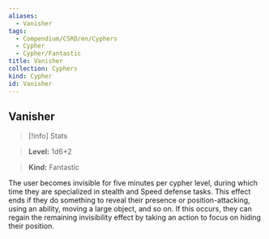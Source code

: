 ```yaml
---
aliases:
  - Vanisher
tags:
  - Compendium/CSRD/en/Cyphers
  - Cypher
  - Cypher/Fantastic
title: Vanisher
collection: Cyphers
kind: Cypher
id: Vanisher
---
```

## Vanisher    
>[!info] Stats    
> **Level:** 1d6+2    
> **Kind:** Fantastic  
    
The user becomes invisible for five minutes per cypher level, during which time they are specialized in stealth and Speed defense tasks. This effect ends if they do something to reveal their presence or position-attacking, using an ability, moving a large object, and so on. If this occurs, they can regain the remaining invisibility effect by taking an action to focus on hiding their position.
